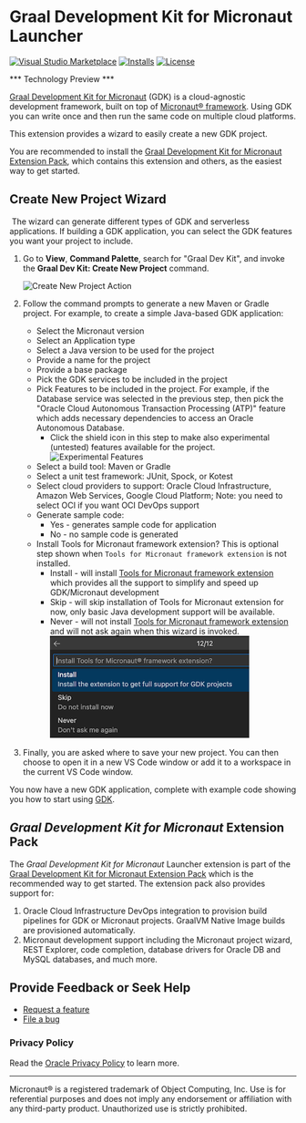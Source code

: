 # Graal Development Kit for Micronaut Launcher
[![Visual Studio Marketplace](https://img.shields.io/visual-studio-marketplace/v/oracle-labs-graalvm.gcn?style=for-the-badge&label=VS%20Marketplace&logo=visual-studio-code)](https://marketplace.visualstudio.com/items?itemName=oracle-labs-graalvm.gcn)
[![Installs](https://img.shields.io/visual-studio-marketplace/i/oracle-labs-graalvm.gcn?style=for-the-badge)](https://marketplace.visualstudio.com/items?itemName=oracle-labs-graalvm.gcn)
[![License](https://img.shields.io/github/license/oracle/gdk-vscode-extensions?style=for-the-badge&logo=upl)](https://github.com/oracle/gdk-vscode-extensions/blob/main/LICENSE.txt)

*** Technology Preview ***

[Graal Development Kit for Micronaut](https://graal.cloud/gdk/) (GDK) is a cloud-agnostic development framework, built on top of [Micronaut® framework](https://micronaut.io/). Using GDK you can write once and then run the same code on multiple cloud platforms.

This extension provides a wizard to easily create a new GDK project.

You are recommended to install the [Graal Development Kit for Micronaut Extension Pack](https://marketplace.visualstudio.com/items?itemName=oracle-labs-graalvm.graal-cloud-native-pack), which contains this extension and others, as the easiest way to get started.

## <a name='gcn-projects-generation-wizard'></a>Create New Project Wizard
​
The wizard can generate different types of GDK and serverless applications. If building a GDK application, you can select the GDK features you want your project to include.

1. Go to **View**, **Command Palette**, search for "Graal Dev Kit", and invoke the **Graal Dev Kit: Create New Project** command.

    ![Create New Project Action](images/gcn-vscode-actions.png)

2. Follow the command prompts to generate a new Maven or Gradle project. For example, to create a simple Java-based GDK application:
    - Select the Micronaut version
    - Select an Application type
    - Select a Java version to be used for the project
    - Provide a name for the project
    - Provide a base package
    - Pick the GDK services to be included in the project
    - Pick Features to be included in the project. For example, if the Database service was selected in the previous step, then pick the "Oracle Cloud Autonomous Transaction Processing (ATP)" feature which adds necessary dependencies to access an Oracle Autonomous Database.
       - Click the shield icon in this step to make also experimental (untested) features available for the project.
       ![Experimental Features](images/experimental_features.png)
    - Select a build tool: Maven or Gradle
    - Select a unit test framework: JUnit, Spock, or Kotest
    - Select cloud providers to support: Oracle Cloud Infrastructure, Amazon Web Services, Google Cloud Platform; Note: you need to select OCI if you want OCI DevOps support
    - Generate sample code: 
       - Yes - generates sample code for application 
       - No - no sample code is generated
    - Install Tools for Micronaut framework extension? This is optional step shown when `Tools for Micronaut framework extension` is not installed.
      - Install - will install [Tools for Micronaut framework extension](https://marketplace.visualstudio.com/items?itemName=oracle-labs-graalvm.micronaut-tools) which provides all the support to simplify and speed up GDK/Micronaut development
      - Skip - will skip installation of Tools for Micronaut extension for now, only basic Java development support will be available.
      - Never - will not install [Tools for Micronaut framework extension](https://marketplace.visualstudio.com/items?itemName=oracle-labs-graalvm.micronaut-tools) and will not ask again when this wizard is invoked.
      ![Experimental Features](images/install-tools.png)

3. Finally, you are asked where to save your new project. You can then choose to open it in a new VS Code window or add it to a workspace in the current VS Code window.

You now have a new GDK application, complete with example code showing you how to start using [GDK](https://graal.cloud/gdk/).

## <a name='gcn-extension-pack'></a>_Graal Development Kit for Micronaut_ Extension Pack
The _Graal Development Kit for Micronaut_ Launcher extension is part of the [Graal Development Kit for Micronaut Extension Pack](https://marketplace.visualstudio.com/items?itemName=oracle-labs-graalvm.graal-cloud-native-pack) which is the recommended way to get started. The extension pack also provides support for:
1. Oracle Cloud Infrastructure DevOps integration to provision build pipelines for GDK or Micronaut projects. GraalVM Native Image builds are provisioned automatically.
2. Micronaut development support including the Micronaut project wizard, REST Explorer, code completion, database drivers for Oracle DB and MySQL databases, and much more.

## <a name='provide-feedback-or-seek-help'></a>Provide Feedback or Seek Help

* [Request a feature](https://github.com/oracle/gdk-vscode-extensions/issues/new?labels=enhancement)
* [File a bug](https://github.com/oracle/gdk-vscode-extensions/issues/new?labels=bug)

### <a name='privacy-policy'></a>Privacy Policy

Read the [Oracle Privacy Policy](https://www.oracle.com/legal/privacy/privacy-policy.html) to learn more.

---
Micronaut&reg; is a registered trademark of Object Computing, Inc. Use is for referential purposes and does not imply any endorsement or affiliation with any third-party product. Unauthorized use is strictly prohibited.
